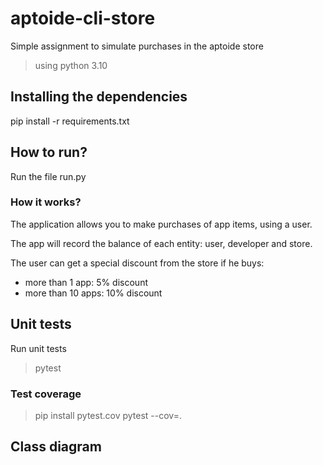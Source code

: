 # aptoide-cli-store
Simple assignment to simulate purchases in the aptoide store

> using python 3.10

## Installing the dependencies
pip install -r requirements.txt

## How to run?
Run the file run.py

### How it works?
The application allows you to make purchases of app items, using a user.

The app will record the balance of each entity: user, developer and store.

The user can get a special discount from the store if he buys:
- more than 1 app: 5% discount
- more than 10 apps: 10% discount

## Unit tests
Run unit tests

> pytest

### Test coverage
 
> pip install pytest.cov 
> pytest --cov=.


## Class diagram